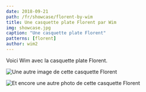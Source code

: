```yaml
---
date: 2018-09-21
path: /fr/showcase/florent-by-wim
title: Une casquette plate Florent par Wim
img: showcase.jpg
caption: "Une casquette plate Florent"
patterns: [florent]
author: wim2
---
```


Voici Wim avec la casquette plate Florent.


![Une autre image de cette casquette Florent](/img/showcase/florent-by-wim/2.jpg)

![Et encore une autre photo de cette casquette Florent](/img/showcase/florent-by-wim/3.jpg)
